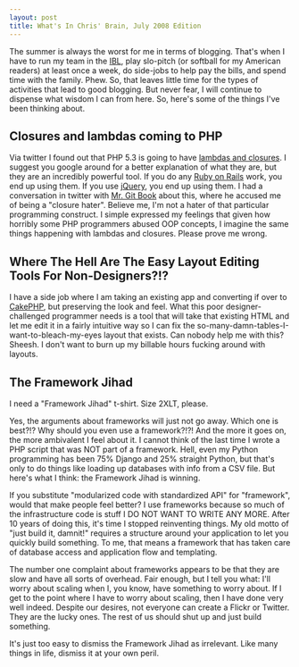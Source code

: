 ```yaml
--- 
layout: post
title: What's In Chris' Brain, July 2008 Edition
---
```

<p>The summer is always the worst for me in terms of blogging.  That's when I have to run my team in the <a href="http://www.ibl.org">IBL</a>, play slo-pitch (or softball for my American readers) at least once a week, do side-jobs to help pay the bills, and spend time with the family.  Phew.  So, that leaves little time for the types of activities that lead to good blogging.  But never fear, I will continue to dispense what wisdom I can from here.  So, here's some of the things I've been thinking about.
</p>
<h2>Closures and lambdas coming to PHP</h2>
<p>
Via twitter I found out that PHP 5.3 is going to have <a href="http://wiki.php.net/rfc/closures">lambdas and closures</a>.  I suggest you google around for a better explanation of what they are, but they are an incredibly powerful tool.  If you do any <a href="http://www.rubyonrails.org">Ruby on Rails</a> work, you end up using them.  If you use <a href="http://jquery.com">jQuery</a>, you end up using them.  I had a conversation in twitter with <a href="http://travisswicegood.com">Mr. Git Book</a> about this, where he accused me of being a "closure hater".  Believe me, I'm not a hater of that particular programming construct.  I simple expressed my feelings that given how horribly some PHP programmers abused OOP concepts, I imagine the same things happening with lambdas and closures.  Please prove me wrong.
</p>
<h2>Where The Hell Are The Easy Layout Editing Tools For Non-Designers?!?</h2>
<p>I have a side job where I am taking an existing app and converting if over to <a href="http://cakephp.org">CakePHP</a>, but preserving the look and feel.  What this poor designer-challenged programmer needs is a tool that will take that existing HTML and let me edit it in a fairly intuitive way so I can fix the so-many-damn-tables-I-want-to-bleach-my-eyes layout that exists.  Can nobody help me with this?  Sheesh.  I don't want to burn up my billable hours fucking around with layouts.</p>
<h2>The Framework Jihad</h2>
<p>I need a "Framework Jihad" t-shirt.  Size 2XLT, please.</p>
<p>Yes, the arguments about frameworks will just not go away.  Which one is best?!?  Why should you even use a framework?!?!  And the more it goes on, the more ambivalent I feel about it.  I cannot think of the last time I wrote a PHP script that was NOT part of a framework.  Hell, even my Python programming has been 75% Django and 25% straight Python, but that's only to do things like loading up databases with info from a CSV file.  But here's what I think:  the Framework Jihad is winning.</p>
<p>
If you substitute "modularized code with standardized API" for "framework", would that make people feel better?  I use frameworks because so much of the infrastructure code is stuff I DO NOT WANT TO WRITE ANY MORE.  After 10 years of doing this, it's time I stopped reinventing things.  My old motto of "just build it, damnit!" requires a structure around your application to let you quickly build something. To me, that means a framework that has taken care of database access and application flow and templating.
</p>
<p>The number one complaint about frameworks appears to be that they are slow and have all sorts of overhead.  Fair enough, but I tell you what:  I'll worry about scaling when I, you know, have something to worry about.  If I get to the point where I have to worry about scaling, then I have done very well indeed.  Despite our desires, not everyone can create a Flickr or Twitter.  They are the lucky ones.  The rest of us should shut up and just build something.</p>
<p>It's just too easy to dismiss the Framework Jihad as irrelevant.  Like many things in life, dismiss it at your own peril.</p>
